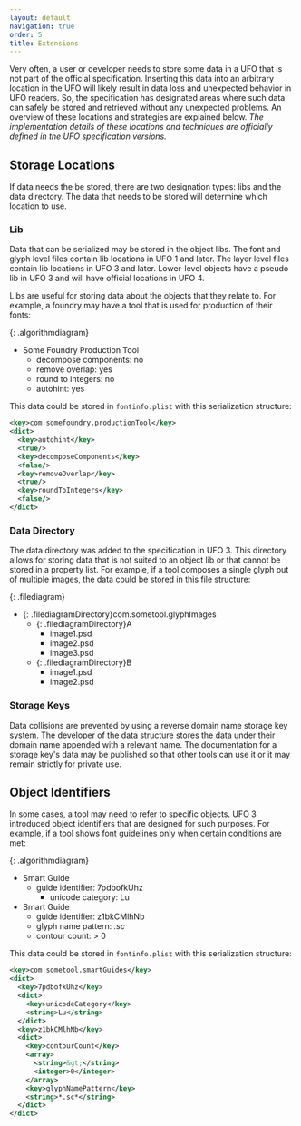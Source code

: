 ```yaml
---
layout: default
navigation: true
order: 5
title: Extensions
---
```


Very often, a user or developer needs to store some data in a UFO that is not part of the official specification. Inserting this data into an arbitrary location in the UFO will likely result in data loss and unexpected behavior in UFO readers. So, the specification has designated areas where such data can safely be stored and retrieved without any unexpected problems. An overview of these locations and strategies are explained below. *The implementation details of these locations and techniques are officially defined in the UFO specification versions.*

## Storage Locations

If data needs the be stored, there are two designation types: libs and the data directory. The data that needs to be stored will determine which location to use.

### Lib

Data that can be serialized may be stored in the object libs. The font and glyph level files contain lib locations in UFO 1 and later. The layer level files contain lib locations in UFO 3 and later. Lower-level objects have a pseudo lib in UFO 3 and will have official locations in UFO 4.

Libs are useful for storing data about the objects that they relate to. For example, a foundry may have a tool that is used for production of their fonts:

{: .algorithmdiagram}
- Some Foundry Production Tool
	- decompose components: no
	- remove overlap: yes
	- round to integers: no
	- autohint: yes

This data could be stored in `fontinfo.plist` with this serialization structure:

```xml
<key>com.somefoundry.productionTool</key>
<dict>
  <key>autohint</key>
  <true/>
  <key>decomposeComponents</key>
  <false/>
  <key>removeOverlap</key>
  <true/>
  <key>roundToIntegers</key>
  <false/>
</dict>
```

### Data Directory

The data directory was added to the specification in UFO 3. This directory allows for storing data that is not suited to an object lib or that cannot be stored in a property list. For example, if a tool composes a single glyph out of multiple images, the data could be stored in this file structure:

{: .filediagram}
- {: .filediagramDirectory}com.sometool.glyphImages
	- {: .filediagramDirectory}A
		- image1.psd
		- image2.psd
		- image3.psd
	- {: .filediagramDirectory}B
		- image1.psd
		- image2.psd

### Storage Keys

Data collisions are prevented by using a reverse domain name storage key system. The developer of the data structure stores the data under their domain name appended with a relevant name. The documentation for a storage key's data may be published so that other tools can use it or it may remain strictly for private use.

## Object Identifiers

In some cases, a tool may need to refer to specific objects. UFO 3 introduced object identifiers that are designed for such purposes. For example, if a tool shows font guidelines only when certain conditions are met:

{: .algorithmdiagram}
- Smart Guide
	- guide identifier: 7pdbofkUhz
		- unicode category: Lu
- Smart Guide
	- guide identifier: z1bkCMlhNb
	- glyph name pattern: *.sc*
	- contour count: > 0

This data could be stored in `fontinfo.plist` with this serialization structure:

```xml
<key>com.sometool.smartGuides</key>
<dict>
  <key>7pdbofkUhz</key>
  <dict>
    <key>unicodeCategory</key>
    <string>Lu</string>
  </dict>
  <key>z1bkCMlhNb</key>
  <dict>
    <key>contourCount</key>
    <array>
      <string>&gt;</string>
      <integer>0</integer>
    </array>
    <key>glyphNamePattern</key>
    <string>*.sc*</string>
  </dict>
</dict>
```